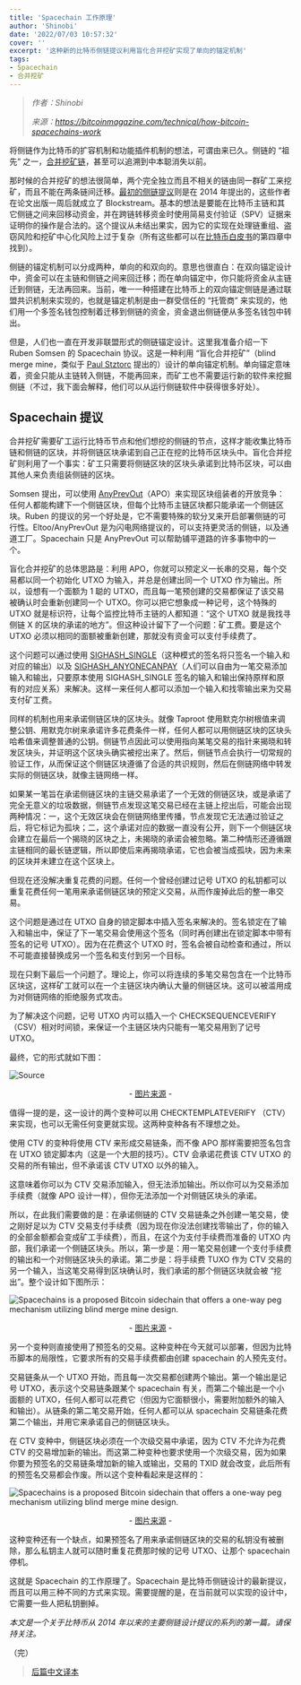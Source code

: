 ```yaml
---
title: 'Spacechain 工作原理'
author: 'Shinobi'
date: '2022/07/03 10:57:32'
cover: ''
excerpt: '这种新的比特币侧链提议利用盲化合并挖矿实现了单向的锚定机制'
tags:
- Spacechain
- 合并挖矿
---
```



> *作者：Shinobi*
> 
> *来源：<https://bitcoinmagazine.com/technical/how-bitcoin-spacechains-work>*



将侧链作为比特币的扩容机制和功能插件机制的想法，可谓由来已久。侧链的 “祖先” 之一，[合并挖矿链](https://bitcointalk.org/index.php?topic=1790.msg28696#msg28696)，甚至可以追溯到中本聪消失以前。

那时候的合并挖矿的想法很简单，两个完全独立而且不相关的链由同一群矿工来挖矿，而且不能在两条链间迁移。[最初的侧链提议](https://www.blockstream.com/sidechains.pdf)则是在 2014 年提出的，这些作者在论文出版一周后就成立了 Blockstream。基本的想法是要能在比特币主链和其它侧链之间来回移动资金，并在跨链转移资金时使用简易支付验证（SPV）证据来证明你的操作是合法的。这个提议从未结出果实，因为它的实现在处理链重组、盗窃风险和挖矿中心化风险上过于复杂（所有这些都可以在[比特币白皮书](https://bitcoin.org/bitcoin.pdf)的第四章中找到）。

侧链的锚定机制可以分成两种，单向的和双向的。意思也很直白：在双向锚定设计中，资金可以在主链和侧链之间来回迁移；而在单向锚定中，你只能将资金从主链迁到侧链，无法再回来。当前，唯一一种搭建在比特币上的双向锚定侧链是通过联盟共识机制来实现的，也就是锚定机制是由一群受信任的 “托管商” 来实现的，他们用一个多签名钱包控制着迁移到侧链的资金，资金退出侧链便从多签名钱包中转出。

但是，人们也一直在开发非联盟形式的侧链锚定设计。这里我准备介绍一下 Ruben Somsen 的 Spacechain 协议。这是一种利用 “盲化合并挖矿”（blind merge mine，类似于 [Paul Stztorc](https://www.truthcoin.info/blog/blind-merged-mining/) 提出的）设计的单向锚定机制。单向锚定意味着，资金只能从主链转入侧链，不能再回来，而矿工也不需要运行新的软件来挖掘侧链（不过，我下面会解释，他们可以从运行侧链软件中获得很多好处）。

## Spacechain 提议

合并挖矿需要矿工运行比特币节点和他们想挖的侧链的节点，这样才能收集比特币链和侧链的区块，并将侧链区块承诺到自己正在挖的比特币区块头中。盲化合并挖矿则利用了一个事实：矿工只需要将侧链区块的区块头承诺到比特币区块，可以由其他人来负责组装侧链的区块。

Somsen 提出，可以使用 [AnyPrevOut](https://bitcoinops.org/en/topics/sighash_anyprevout/)（APO）来实现区块组装者的开放竞争：任何人都能构建下一个侧链区块，但每个比特币主链区块都只能承诺一个侧链区块。Ruben 的提议的另一个好处是，它不需要特殊的软分叉来开启部署侧链的可行性。Eltoo/AnyPrevOut 是为闪电网络提议的，可以支持更灵活的侧链，以及通道工厂。Spacechain 只是 AnyPrevOut 可以帮助铺平道路的许多事物中的一个。

盲化合并挖矿的总体思路是：利用 APO，你就可以预定义一长串的交易，每个交易都以同一个初始化 UTXO 为输入，并总是创建出同一个 UTXO 作为输出。所以，设想有一个面额为 1 聪的 UTXO，而且每一笔预创建的交易都保证了该交易被确认时会重新创建同一个 UTXO。你可以把它想象成一种记号，这个特殊的 UTXO 就是标识符，让每个监控比特币主链的人都知道：“这个 UTXO 就是我找寻侧链 X 的区块的承诺的地方”。但这种设计留下了一个问题：矿工费。要是这个 UTXO 必须以相同的面额被重新创建，那就没有资金可以支付手续费了。

这个问题可以通过使用 [SIGHASH_SINGLE](https://btcinformation.org/en/glossary/sighash-single)（这种模式的签名将只签名一个输入和对应的输出）以及 [SIGHASH_ANYONECANPAY](https://btcinformation.org/en/glossary/sighash-anyonecanpay)（人们可以自由为一笔交易添加输入和输出，只要原本使用 SIGHASH_SINGLE 签名的输入和输出保持原样和原有的对应关系）来解决。这样一来任何人都可以添加一个输入和找零输出来为交易支付矿工费。

同样的机制也用来承诺侧链区块的区块头。就像 Taproot 使用默克尔树根值来调整公钥、用默克尔树来承诺许多花费条件一样，任何人都可以用侧链区块的区块头哈希值来调整普通的公钥。侧链节点因此可以使用指向某笔交易的指针来揭晓和转发区块头，并证明这个区块头确实被挖出来了。然后，侧链节点会执行一切常规的验证工作，从而保证这个侧链区块遵循了合适的共识规则，然后在侧链网络中转发实际的侧链区块，就像主链网络一样。

如果某一笔旨在承诺侧链区块的主链交易承诺了一个无效的侧链区块，或是承诺了完全无意义的垃圾数据，侧链节点发现这笔交易已经在主链上挖出后，可能会出现两种情况：一，这个无效区块会在侧链网络里传播，节点发现它无法通过验证之后，将它标记为孤块；二，这个承诺对应的数据一直没有公开，则下一个侧链区块会建立在最后一个揭晓的区块之上，未揭晓的承诺会被忽略。第二种情形还遵循跟主链相同的最长链逻辑，所以即使后来再揭晓承诺，它也会被当成孤块，因为未来的区块并未建立在这个区块上。

但现在还没解决重复花费的问题。任何一个曾经创建过记号 UTXO 的私钥都可以重复花费任何一笔用来承诺侧链区块的预定义交易，从而作废掉此后的整一串交易。

这个问题是通过在 UTXO 自身的锁定脚本中插入签名来解决的。签名锁定在了输入和输出中，保证了下一笔交易会使用这个签名（同时再创建出在锁定脚本中带有签名的记号 UTXO）。因为在花费这个 UTXO 时，签名会被自动检查和通过，所以不可能直接替换成另一个签名和支付到另一个目标。

现在只剩下最后一个问题了。理论上，你可以将连续的多笔交易包含在一个比特币区块这，这样矿工就可以在一个主链区块内确认大量的侧链区块。这可以被滥用成为对侧链网络的拒绝服务式攻击。

为了解决这个问题，记号 UTXO 内可以插入一个 CHECKSEQUENCEVERIFY（CSV）相对时间锁，来保证一个主链区块内只能有一笔交易用到了记号 UTXO。

最终，它的形式就如下图：

![Source](../images/how-bitcoin-spacechains-work/5940-pm.png)

<p style="text-align:center">- <a href="https://docs.google.com/presentation/d/1QbLS6-OLhkNlZVrHme843NM0AyPWz-qU3OYLEsOzByA/mobilepresent?slide=id.p">图片来源</a> -</p>


值得一提的是，这一设计的两个变种可以用 CHECKTEMPLATEVERIFY （CTV）来实现，也可以无需任何变更就实现。这两种变种各有不理想之处。

使用 CTV 的变种将使用 CTV 来形成交易链条，而不像 APO 那样需要把签名包含在 UTXO 锁定脚本内（这是一个大胆的技巧）。CTV 会承诺花费该 CTV UTXO 的交易的所有输出，但不承诺该 CTV UTXO 以外的输入。

这意味着你可以为 CTV 交易添加输入，但无法添加输出。所以你可以为交易添加手续费（就像 APO 设计一样），但你无法添加一个对侧链区块头的承诺。

所以，在此我们需要做的是：在承诺侧链的 CTV 交易链条之外创建一笔交易，使之刚好足以为 CTV 交易支付手续费（因为现在你没法创建找零输出了，你的输入的全部金额都会变成矿工手续费），而且，在这个为支付手续费而准备的 UTXO 内部，我们承诺一个侧链区块头。所以，第一步是：用一笔交易创建一个支付手续费的输出和一个对侧链区块头的承诺。第二步是：将手续费 TUXO 作为 CTV 交易的另一个输入，当这笔交易得到区块确认时，我们承诺的那个侧链区块就会被 “挖出”。整个设计如下图所示：

![Spacechains is a proposed Bitcoin sidechain that offers a one-way peg mechanism utilizing blind merge mine design.](../images/how-bitcoin-spacechains-work/op_ctv.jpg)

<p style="text-align:center">- <a href="https://docs.google.com/presentation/d/1QbLS6-OLhkNlZVrHme843NM0AyPWz-qU3OYLEsOzByA/mobilepresent?slide=id.p">图片来源</a> -</p>


另一个变种则直接使用了预签名的交易。这种变种在今天就可以部署，但因为比特币脚本的局限性，它要求所有的交易手续费都由创建 spacechain 的人预先支付。

交易链条从一个 UTXO 开始，而且每一次交易都创建两个输出。第一个输出是记号 UTXO，表示这个交易链条跟某个 spacechain 有关，而第二个输出是一个小面额的 UTXO，任何人都可以花费它（但因为它面额很小，需要附加额外的输入和输出）。从链条的第二笔交易开始，任何人都可以从 spacechain 交易链条花费第二个输出，并用它来承诺自己的侧链区块头。

在 CTV 变种中，侧链区块必须在一个次级交易中承诺，因为 CTV 不允许为花费 CTV 的交易增加新的输出。而这第二种变种也要求使用一个次级交易，因为如果你要为预签名的交易链条增加新的输入或输出，交易的 TXID 就会改变，此后所有的预签名交易都会作废。所以这个变种看起来是这样的：

![Spacechains is a proposed Bitcoin sidechain that offers a one-way peg mechanism utilizing blind merge mine design.](../images/how-bitcoin-spacechains-work/ft-fork.jpg)

<p style="text-align:center">- <a href="https://docs.google.com/presentation/d/1QbLS6-OLhkNlZVrHme843NM0AyPWz-qU3OYLEsOzByA/mobilepresent?slide=id.p">图片来源</a> -</p>


这种变种还有一个缺点，如果预签名了用来承诺侧链区块的交易的私钥没有被删除，那么私钥主人就可以随时重复花费那时候的记号 UTXO、让那个 spacechain 停机。

这就是 Spacechain 的工作原理了。Spacechain 是比特币侧链设计的最新提议，而且可以用三种不同的方式来实现。需要提醒的是，在当前就可以实现的设计中，它需要一些人把私钥删掉。

*本文是一个关于比特币从 2014 年以来的主要侧链设计提议的系列的第一篇。请保持关注。*

（完）

> [后篇中文译本](https://www.btcstudy.org/2022/07/06/spacechains-unlocks-bitcoin-use-cases/)

